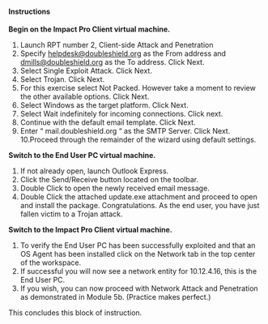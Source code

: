#### Instructions

**Begin on the Impact Pro Client virtual machine.**

1. Launch RPT number 2, Client-side Attack and Penetration
2. Specify helpdesk@doubleshield.org as the From address and dmills@doubleshield.org as the To address. Click Next.
3. Select Single Exploit Attack. Click Next.
4. Select Trojan. Click Next.
5. For this exercise select Not Packed. However take a moment to review the other available options. Click Next. 
6. Select Windows as the target platform. Click Next. 
7. Select Wait indefinitely for incoming connections. Click next. 
8. Continue with the default email template. Click Next.
9. Enter “ mail.doubleshield.org “ as the SMTP Server. Click Next. 
10.Proceed through the remainder of the wizard using default settings.

**Switch to the End User PC virtual machine.**

1. If not already open, launch Outlook Express. 
2. Click the Send/Receive button located on the toolbar. 
3. Double Click to open the newly received email message. 
4. Double Click the attached update.exe attachment and proceed to open and install the package. Congratulations. As the end user, you have just fallen victim to a Trojan attack.

**Switch to the Impact Pro Client virtual machine.**

1. To verify the End User PC has been successfully exploited and that an OS Agent has been installed click on the Network tab in the top center of the workspace. 
2. If successful you will now see a network entity for 10.12.4.16, this is the End User PC.
3. If you wish, you can now proceed with Network Attack and Penetration as demonstrated in Module 5b. (Practice makes perfect.)

This concludes this block of instruction.

